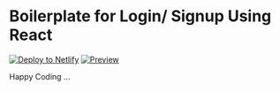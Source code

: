 # Boilerplate for Login/ Signup Using React

[![Deploy to Netlify](https://www.netlify.com/img/deploy/button.svg)](https://app.netlify.com/start/deploy?repository=https://github.com/m-aung/reactlogin-boilerplate)
[![Preview](https://img.shields.io/badge/-Demo-yellow)](https://react-authentication-boilerplate-v1.netlify.app/)

Happy Coding ...
